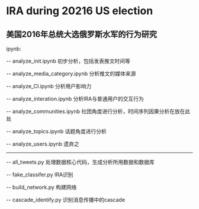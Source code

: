 # IRA during 20216 US election

## 美国2016年总统大选俄罗斯水军的行为研究

ipynb:

-- analyze_init.ipynb 初步分析，包括发表推文时间等 

-- analyze_media_category.ipynb 分析推文的媒体来源

-- analyze_CI.ipynb 分析用户影响力

-- analyze_interation.ipynb 分析IRA与普通用户的交互行为

-- analyze_communities.ipynb 社团角度进行分析，时间序列因果分析在放在此处

-- analyze_topics.ipynb 话题角度进行分析

-- analyze_users.ipynb 遗弃之

---

-- all_tweets.py 处理数据核心代码，生成分析所用数据和数据库

-- fake_classifer.py IRA识别

-- build_network.py 构建网络

-- cascade_identify.py 识别消息传播中的cascade